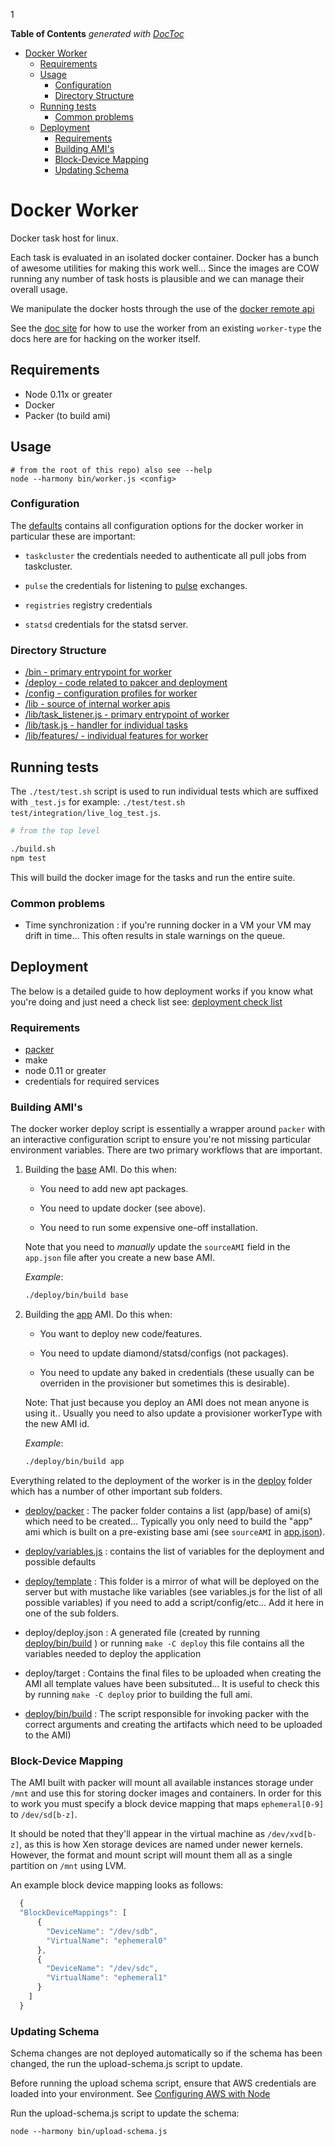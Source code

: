 1
<!-- START doctoc generated TOC please keep comment here to allow auto update -->
<!-- DON'T EDIT THIS SECTION, INSTEAD RE-RUN doctoc TO UPDATE -->
**Table of Contents**  *generated with [DocToc](http://doctoc.herokuapp.com/)*

- [Docker Worker](#docker-worker)
  - [Requirements](#requirements)
  - [Usage](#usage)
    - [Configuration](#configuration)
    - [Directory Structure](#directory-structure)
  - [Running tests](#running-tests)
    - [Common problems](#common-problems)
  - [Deployment](#deployment)
    - [Requirements](#requirements-1)
    - [Building AMI's](#building-amis)
    - [Block-Device Mapping](#block-device-mapping)
    - [Updating Schema](#updating-schema)

<!-- END doctoc generated TOC please keep comment here to allow auto update -->

# Docker Worker

Docker task host for linux.

Each task is evaluated in an isolated docker container.
Docker has a bunch of awesome utilities for making this work well...
Since the images are COW running any number of task hosts is plausible
and we can manage their overall usage.

We manipulate the docker hosts through the use of the [docker remote
api]([http://docs.docker.io/en/latest/api/docker_remote_api_v1.8/)

See the [doc site](http://docs.taskcluster.net/workers/docker-worker/index.html)
for how to use the worker from an existing `worker-type` the docs here
are for hacking on the worker itself.

## Requirements

  - Node 0.11x or greater
  - Docker
  - Packer (to build ami)

## Usage

```
# from the root of this repo) also see --help
node --harmony bin/worker.js <config>
```

### Configuration

The [defaults](config/defaults.js) contains all configuration options
for the docker worker in particular these are important:

  - `taskcluster` the credentials needed to authenticate all pull jobs
    from taskcluster.

  - `pulse` the credentials for listening to [pulse](pulse.mozilla.org)
    exchanges.

  - `registries` registry credentials

  - `statsd` credentials for the statsd server.

### Directory Structure

  - [/bin - primary entrypoint for worker](/bin)
  - [/deploy - code related to pakcer and deployment](/deploy)
  - [/config - configuration profiles for worker](/config)
  - [/lib - source of internal worker apis](/lib)
  - [/lib/task_listener.js - primary entrypoint of worker](/lib/task_listener.js)
  - [/lib/task.js - handler for individual tasks](/lib/task_listener.js)
  - [/lib/features/ - individual features for worker](/lib/features/)

## Running tests

The `./test/test.sh` script is used to run individual tests which are
suffixed with `_test.js` for example: `./test/test.sh test/integration/live_log_test.js`.

```sh
# from the top level

./build.sh
npm test
```

This will build the docker image for the tasks and run the entire suite.

### Common problems

  - Time synchronization : if you're running docker in a VM your VM may
    drift in time... This often results in stale warnings on the queue.

## Deployment

The below is a detailed guide to how deployment works if you know what
you're doing and just need a check list see: [deployment check
list](/deploy/checklist.md)

### Requirements

  - [packer](www.packer.io)
  - make
  - node 0.11 or greater
  - credentials for required services


### Building AMI's

The docker worker deploy script is essentially a wrapper around `packer`
with an interactive configuration script to ensure you're not missing
particular environment variables. There are two primary workflows that
are important.

  1. Building the [base](/deploy/packer/base.json) AMI. Do this when:
      - You need to add new apt packages.
      
      - You need to update docker (see above).
      
      - You need to run some expensive one-off installation.

      Note that you need to _manually_ update the `sourceAMI` field in
      the `app.json` file after you create a new base AMI.

      *Example*:

      ```sh
      ./deploy/bin/build base
      ```

  2. Building the [app](/deploy/packer/app.json) AMI. Do this when:
      - You want to deploy new code/features.
      
      - You need to update diamond/statsd/configs (not packages).
      
      - You need to update any baked in credentials (these usually can
        be overriden in the provisioner but sometimes this is desirable).

      Note: That just because you deploy an AMI does not mean anyone is
      using it.. Usually you need to also update a provisioner workerType with
      the new AMI id.

      *Example*:

      ```sh
      ./deploy/bin/build app
      ```

Everything related to the deployment of the worker is in the
[deploy](/deploy) folder which has a number of other important sub
folders.

  - [deploy/packer](/deploy/packer) : The packer folder contains a list
    (app/base) of ami(s) which need to be created... Typically you only
    need to build the "app" ami which is built on a pre-existing base
    ami (see `sourceAMI` in [app.json](/deploy/packer/app.json)).

  - [deploy/variables.js](/deploy/variables.js) : contains the list of
    variables for the deployment and possible defaults

  - [deploy/template](/deploy/template) : This folder is a mirror of what will
    be deployed on the server but with mustache like variables (see
    variables.js for the list of all possible variables) if you need to
    add a script/config/etc... Add it here in one of the sub folders.

  - deploy/deploy.json : A generated file (created by running
    [deploy/bin/build](/deploy/bin/build) ) or running `make -C deploy`
    this file contains all the variables needed to deploy the
    application

  - deploy/target : Contains the final files to be uploaded when creating the
    AMI all template values have been subsituted... It is useful to
    check this by running `make -C deploy` prior to building the full ami.

  - [deploy/bin/build](/deploy/bin/build) : The script responsible for
    invoking packer with the correct arguments and creating the
    artifacts which need to be uploaded to the AMI)

### Block-Device Mapping
The AMI built with packer will mount all available instances storage under
`/mnt` and use this for storing docker images and containers. In order for this
to work you must specify a block device mapping that maps `ephemeral[0-9]` to
`/dev/sd[b-z]`.

It should be noted that they'll appear in the virtual machine as
`/dev/xvd[b-z]`, as this is how Xen storage devices are named under newer
kernels. However, the format and mount script will mount them all as a single
partition on `/mnt` using LVM.

An example block device mapping looks as follows:

```js
  {
  "BlockDeviceMappings": [
      {
        "DeviceName": "/dev/sdb",
        "VirtualName": "ephemeral0"
      },
      {
        "DeviceName": "/dev/sdc",
        "VirtualName": "ephemeral1"
      }
    ]
  }
```

### Updating Schema

Schema changes are not deployed automatically so if the
schema has been changed, the run the upload-schema.js script to update.

Before running the upload schema script, ensure that AWS credentials are loaded 
into your environment.  See [Configuring AWS with Node](http://docs.aws.amazon.com/AWSJavaScriptSDK/guide/node-configuring.html)

Run the upload-schema.js script to update the schema:

`node --harmony bin/upload-schema.js`

